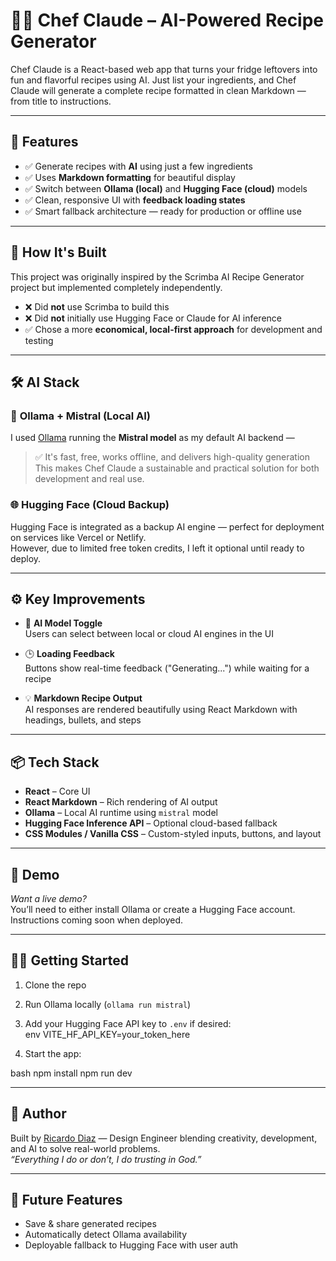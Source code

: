 # 👨‍🍳 Chef Claude – AI-Powered Recipe Generator

Chef Claude is a React-based web app that turns your fridge leftovers into fun and flavorful recipes using AI. Just list your ingredients, and Chef Claude will generate a complete recipe formatted in clean Markdown — from title to instructions.

---

## 🚀 Features

- ✅ Generate recipes with **AI** using just a few ingredients
- ✅ Uses **Markdown formatting** for beautiful display
- ✅ Switch between **Ollama (local)** and **Hugging Face (cloud)** models
- ✅ Clean, responsive UI with **feedback loading states**
- ✅ Smart fallback architecture — ready for production or offline use

---

## 🧠 How It's Built

This project was originally inspired by the Scrimba AI Recipe Generator project but implemented completely independently.

- ❌ Did **not** use Scrimba to build this
- ❌ Did **not** initially use Hugging Face or Claude for AI inference
- ✅ Chose a more **economical, local-first approach** for development and testing

---

## 🛠️ AI Stack

### 🧠 **Ollama + Mistral (Local AI)**

I used [Ollama](https://ollama.com) running the **Mistral model** as my default AI backend —

> ✅ It's fast, free, works offline, and delivers high-quality generation  
> This makes Chef Claude a sustainable and practical solution for both development and real use.

### 🌐 **Hugging Face (Cloud Backup)**

Hugging Face is integrated as a backup AI engine — perfect for deployment on services like Vercel or Netlify.  
However, due to limited free token credits, I left it optional until ready to deploy.

---

## ⚙️ Key Improvements

- 🔁 **AI Model Toggle**  
  Users can select between local or cloud AI engines in the UI

- 🕒 **Loading Feedback**  
  Buttons show real-time feedback ("Generating...") while waiting for a recipe

- 💡 **Markdown Recipe Output**  
  AI responses are rendered beautifully using React Markdown with headings, bullets, and steps

---

## 📦 Tech Stack

- **React** – Core UI
- **React Markdown** – Rich rendering of AI output
- **Ollama** – Local AI runtime using `mistral` model
- **Hugging Face Inference API** – Optional cloud-based fallback
- **CSS Modules / Vanilla CSS** – Custom-styled inputs, buttons, and layout

---

## 📸 Demo

_Want a live demo?_  
You’ll need to either install Ollama or create a Hugging Face account.  
Instructions coming soon when deployed.

---

## 👨‍💻 Getting Started

1. Clone the repo
2. Run Ollama locally (`ollama run mistral`)
3. Add your Hugging Face API key to `.env` if desired:  
   env
   VITE_HF_API_KEY=your_token_here

4. Start the app:

bash
npm install
npm run dev

---

## 🙌 Author

Built by [Ricardo Diaz](https://github.com/RicardoDiaz85) — Design Engineer blending creativity, development, and AI to solve real-world problems.  
_“Everything I do or don’t, I do trusting in God.”_

---

## 🧭 Future Features

- Save & share generated recipes
- Automatically detect Ollama availability
- Deployable fallback to Hugging Face with user auth

